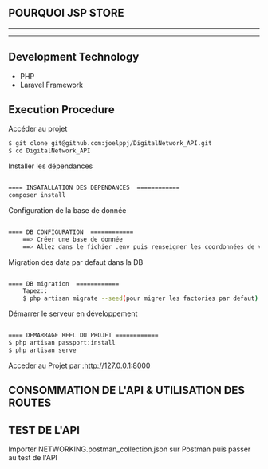 
## POURQUOI JSP STORE

----------


-------------

## Development Technology

- PHP
- Laravel Framework

## Execution Procedure

Accéder au projet
```bash
$ git clone git@github.com:joelppj/DigitalNetwork_API.git
$ cd DigitalNetwork_API

```
Installer les dépendances
```bash

==== INSATALLATION DES DEPENDANCES  ============
composer install


```
Configuration de la base de donnée
```bash

==== DB CONFIGURATION  ============
    ==> Créer une base de donnée
    ==> Allez dans le fichier .env puis renseigner les coordonnées de votre DB que vous venez de créer

```
Migration des data par defaut dans la DB
```bash

==== DB migration  ============
    Tapez::
    $ php artisan migrate --seed(pour migrer les factories par defaut)

```
Démarrer le serveur en développement
```bash

==== DEMARRAGE REEL DU PROJET ============
$ php artisan passport:install
$ php artisan serve
```
Acceder au Projet par :http://127.0.0.1:8000

## CONSOMMATION DE L'API & UTILISATION DES ROUTES


## TEST DE L'API

Importer  NETWORKING.postman_collection.json sur Postman puis passer au test de l'API
